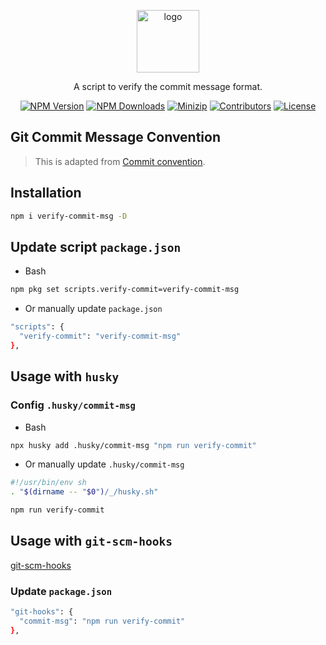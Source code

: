 <p align="center">
<a href="https://www.npmjs.com/package/verify-commit-msg" target="_blank" rel="noopener noreferrer">
<img src="https://api.iconify.design/uil:comment-verify.svg?color=%23b3ff75" alt="logo" width='100'/></a>
</p>

<p align="center">
  A script to verify the commit message format.
</p>

<p align="center">
  <a href="https://www.npmjs.com/package/verify-commit-msg" target="_blank" rel="noopener noreferrer"><img src="https://badge.fury.io/js/verify-commit-msg.svg" alt="NPM Version" /></a>
  <a href="https://www.npmjs.com/package/verify-commit-msg" target="_blank" rel="noopener noreferrer"><img src="https://img.shields.io/npm/dt/verify-commit-msg.svg?logo=npm" alt="NPM Downloads" /></a>
  <a href="https://bundlephobia.com/result?p=verify-commit-msg" target="_blank" rel="noopener noreferrer"><img src="https://img.shields.io/bundlephobia/minzip/verify-commit-msg" alt="Minizip" /></a>
  <a href="https://github.com/hunghg255/verify-commit-msg/graphs/contributors" target="_blank" rel="noopener noreferrer"><img src="https://img.shields.io/badge/all_contributors-1-orange.svg" alt="Contributors" /></a>
  <a href="https://github.com/hunghg255/verify-commit-msg/blob/main/LICENSE" target="_blank" rel="noopener noreferrer"><img src="https://badgen.net/github/license/hunghg255/verify-commit-msg" alt="License" /></a>
</p>

## Git Commit Message Convention

> This is adapted from [Commit convention](https://www.conventionalcommits.org/en/v1.0.0/).

## Installation

```bash
npm i verify-commit-msg -D
```

## Update script `package.json`

- Bash
```bash
npm pkg set scripts.verify-commit=verify-commit-msg
```

- Or manually update `package.json`

```bash
"scripts": {
  "verify-commit": "verify-commit-msg"
},
```

## Usage with `husky`

### Config `.husky/commit-msg`

- Bash
```bash
npx husky add .husky/commit-msg "npm run verify-commit"
```

- Or manually update `.husky/commit-msg`

```bash
#!/usr/bin/env sh
. "$(dirname -- "$0")/_/husky.sh"

npm run verify-commit
```

## Usage with `git-scm-hooks`

[git-scm-hooks](https://github.com/hunghg255/git-scm-hooks)

### Update `package.json`

```bash
"git-hooks": {
  "commit-msg": "npm run verify-commit"
},
```
